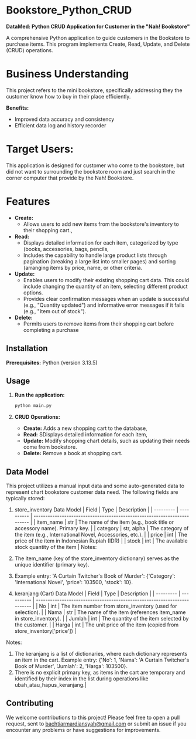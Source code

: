 # Bookstore_Python_CRUD

**DataMed: Python CRUD Application for Customer in the "Nah! Bookstore"**

A comprehensive Python application to guide customers in the Bookstore to purchase items. This program implements Create, Read, Update, and Delete (CRUD) operations.

# Business Understanding
This project refers to the mini bookstore, specifically addressing they the customer know how to buy in their place efficiently. 

**Benefits:**

* Improved data accuracy and consistency
* Efficient data log and history recorder

# Target Users:

This application is designed for customer who come to the bookstore, but did not want to surrounding the bookstore room and just search in the corner computer that provide by the Nah! Bookstore.

# Features
* **Create:**
    * Allows users to add new items from the bookstore's inventory to their shopping cart.,
* **Read:**
    * Displays detailed information for each item, categorized by type (books, accessories, bags, pencils,
    * Includes the capability to handle large product lists through pagination (breaking a large list into smaller pages) and sorting (arranging items by price, name, or other criteria.
* **Update:**
    * Enables users to modify their existing shopping cart data. This could include changing the quantity of an item, selecting different product options.
    * Provides clear confirmation messages when an update is successful (e.g., "Quantity updated") and informative error messages if it fails (e.g., "Item out of stock").
* **Delete:**
    * Permits users to remove items from their shopping cart before completing a purchase
      
## Installation

 **Prerequisites:**
Python (version 3.13.5)

## Usage

1. **Run the application:**
    ```bash
    python main.py
    ```

2. **CRUD Operations:**
    * **Create:** Adds a new shopping cart to the database,
    * **Read:** SDisplays detailed information for each item,
    * **Update:** Modify shopping chart details, such as updating their needs come from bookstore.
    * **Delete:** Remove a book at shopping cart.

## Data Model
This project utilizes a manual input data and some auto-generated data to represent chart bookstore customer data need. The following fields are typically stored:
1. store_inventory Data Model
| Field     | Type       | Description                                                              |
| --------- | ---------- | ------------------------------------------------------------------------ |
| item_name | str        | The name of the item (e.g., book title or accessory name). Primary key.  |
| category  | str, alpha | The category of the item (e.g., International Novel, Accessories, etc.). |
| price     | int        | The price of the item in Indonesian Rupiah (IDR)                         |
| stock     | int        | The available stock quantity of the item                                 |
Notes:

1. The item_name (key of the store_inventory dictionary) serves as the unique identifier (primary key).
2. Example entry: 'A Curtain Twitcher\'s Book of Murder': {'Category': 'International Novel', 'price': 103500, 'stock': 10}.

2. keranjang (Cart) Data Model
| Field     | Type       | Description                                                              |
| --------- | ---------- | ------------------------------------------------------------------------ |
| No        | int        | The item number from store_inventory (used for selection).               |
| Nama      | str        | The name of the item (references item_name in store_inventory).          |
| Jumlah    | int        | The quantity of the item selected by the customer.                       |
| Harga     | int        | The unit price of the item (copied from store_inventory['price'])        |           

Notes:

1. The keranjang is a list of dictionaries, where each dictionary represents an item in the cart.
Example entry: {'No': 1, 'Nama': 'A Curtain Twitcher\'s Book of Murder', 'Jumlah': 2, 'Harga': 103500}.
2. There is no explicit primary key, as items in the cart are temporary and identified by their index in the list during operations like ubah_atau_hapus_keranjang.|

## Contributing
We welcome contributions to this project! Please feel free to open a pull request, sent to bachtiarmardiansyah@gmail.com or submit an issue if you encounter any problems or have suggestions for improvements.
